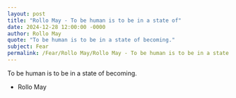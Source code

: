 ```yaml
---
layout: post
title: "Rollo May - To be human is to be in a state of"
date: 2024-12-28 12:00:00 -0000
author: Rollo May
quote: "To be human is to be in a state of becoming."
subject: Fear
permalink: /Fear/Rollo May/Rollo May - To be human is to be in a state of
---
```


To be human is to be in a state of becoming.

- Rollo May
